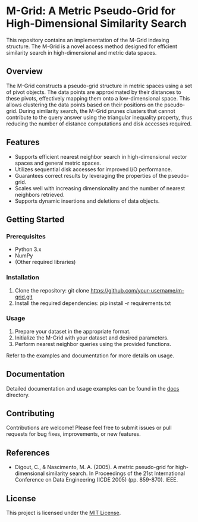 # M-Grid: A Metric Pseudo-Grid for High-Dimensional Similarity Search

This repository contains an implementation of the M-Grid indexing structure. The M-Grid is a novel access method designed for efficient similarity search in high-dimensional and metric data spaces.

## Overview

The M-Grid constructs a pseudo-grid structure in metric spaces using a set of pivot objects. The data points are approximated by their distances to these pivots, effectively mapping them onto a low-dimensional space. This allows clustering the data points based on their positions on the pseudo-grid. During similarity search, the M-Grid prunes clusters that cannot contribute to the query answer using the triangular inequality property, thus reducing the number of distance computations and disk accesses required.

## Features

- Supports efficient nearest neighbor search in high-dimensional vector spaces and general metric spaces.
- Utilizes sequential disk accesses for improved I/O performance.
- Guarantees correct results by leveraging the properties of the pseudo-grid.
- Scales well with increasing dimensionality and the number of nearest neighbors retrieved.
- Supports dynamic insertions and deletions of data objects.

## Getting Started

### Prerequisites

- Python 3.x
- NumPy
- (Other required libraries)

### Installation

1. Clone the repository: git clone https://github.com/your-username/m-grid.git
2. Install the required dependencies: pip install -r requirements.txt

### Usage

1. Prepare your dataset in the appropriate format.
2. Initialize the M-Grid with your dataset and desired parameters.
3. Perform nearest neighbor queries using the provided functions.

Refer to the examples and documentation for more details on usage.

## Documentation

Detailed documentation and usage examples can be found in the [docs](docs/) directory.

## Contributing

Contributions are welcome! Please feel free to submit issues or pull requests for bug fixes, improvements, or new features.

## References

- Digout, C., & Nascimento, M. A. (2005). A metric pseudo-grid for high-dimensional similarity search. In Proceedings of the 21st International Conference on Data Engineering (ICDE 2005) (pp. 859-870). IEEE.

## License

This project is licensed under the [MIT License](LICENSE).
